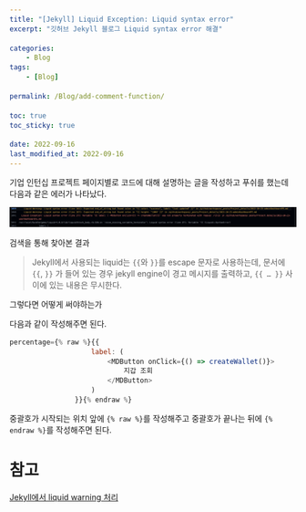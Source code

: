 ```yaml
---
title: "[Jekyll] Liquid Exception: Liquid syntax error"
excerpt: "깃허브 Jekyll 블로그 Liquid syntax error 해결"

categories:
    - Blog
tags:
    - [Blog]

permalink: /Blog/add-comment-function/

toc: true
toc_sticky: true

date: 2022-09-16
last_modified_at: 2022-09-16
---
```


기업 인턴십 프로젝트 페이지별로 코드에 대해 설명하는 글을 작성하고 푸쉬를 했는데 다음과 같은 에러가 나타났다.

![](../../assets/images/posts_img/Blog/2022-10-23-error.png)

검색을 통해 찾아본 결과

> Jekyll에서 사용되는 liquid는 `{{`와 `}}`를 escape 문자로 사용하는데, 문서에 `{{`, `}}` 가 들어 있는 경우 jekyll engine이 경고 메시지를 출력하고, `{{ … }}` 사이에 있는 내용은 무시한다.

그렇다면 어떻게 써야하는가

다음과 같이 작성해주면 된다.

```javascript
percentage={% raw %}{{
                    label: (
                        <MDButton onClick={() => createWallet()}>
                            지갑 조회
                        </MDButton>
                    )
                }}{% endraw %}
```

중괄호가 시작되는 위치 앞에 `{% raw %}`를 작성해주고 중괄호가 끝나는 뒤에 `{% endraw %}`를 작성해주면 된다.

# 참고

[Jekyll에서 liquid warning 처리](http://jmjeong.com/escape-in-liquid-syntax/)
